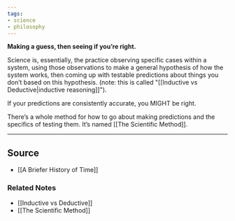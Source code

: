 ```yaml
---
tags:
- science
- philosophy
---
```

**Making a guess, then seeing if you’re right.**

Science is, essentially, the practice observing specific cases within a system, using those observations to make a general hypothesis of how the system works, then coming up with testable predictions about things you don’t based on this hypothesis. (note: this is called "[[Inductive vs Deductive|inductive reasoning]]").

If your predictions are consistently accurate, you MIGHT be right. 

There’s a whole method for how to go about making predictions and the specifics of testing them. It’s named [[The Scientific Method]].

---

## Source
- [[A Briefer History of Time]]

### Related Notes
- [[Inductive vs Deductive]]
- [[The Scientific Method]]